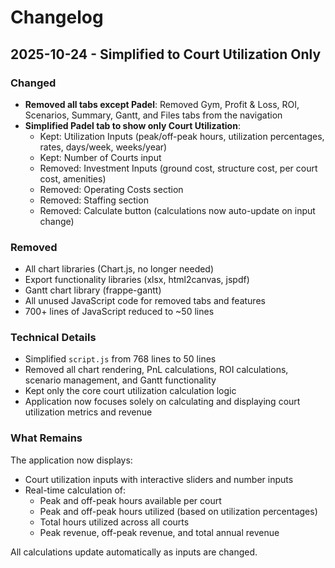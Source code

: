 # Changelog

## 2025-10-24 - Simplified to Court Utilization Only

### Changed
- **Removed all tabs except Padel**: Removed Gym, Profit & Loss, ROI, Scenarios, Summary, Gantt, and Files tabs from the navigation
- **Simplified Padel tab to show only Court Utilization**: 
  - Kept: Utilization Inputs (peak/off-peak hours, utilization percentages, rates, days/week, weeks/year)
  - Kept: Number of Courts input
  - Removed: Investment Inputs (ground cost, structure cost, per court cost, amenities)
  - Removed: Operating Costs section
  - Removed: Staffing section
  - Removed: Calculate button (calculations now auto-update on input change)

### Removed
- All chart libraries (Chart.js, no longer needed)
- Export functionality libraries (xlsx, html2canvas, jspdf)
- Gantt chart library (frappe-gantt)
- All unused JavaScript code for removed tabs and features
- 700+ lines of JavaScript reduced to ~50 lines

### Technical Details
- Simplified `script.js` from 768 lines to 50 lines
- Removed all chart rendering, PnL calculations, ROI calculations, scenario management, and Gantt functionality
- Kept only the core court utilization calculation logic
- Application now focuses solely on calculating and displaying court utilization metrics and revenue

### What Remains
The application now displays:
- Court utilization inputs with interactive sliders and number inputs
- Real-time calculation of:
  - Peak and off-peak hours available per court
  - Peak and off-peak hours utilized (based on utilization percentages)
  - Total hours utilized across all courts
  - Peak revenue, off-peak revenue, and total annual revenue

All calculations update automatically as inputs are changed.
